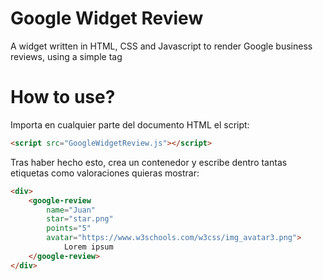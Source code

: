 # Google Widget Review
A widget written in HTML, CSS and Javascript to render Google business reviews, using a simple tag

# How to use?
Importa en cualquier parte del documento HTML el script:
```html
<script src="GoogleWidgetReview.js"></script>
```

Tras haber hecho esto, crea un contenedor y escribe dentro tantas etiquetas como valoraciones quieras mostrar:
```html
<div>
    <google-review
        name="Juan"
        star="star.png"
        points="5"
        avatar="https://www.w3schools.com/w3css/img_avatar3.png">
            Lorem ipsum
    </google-review>
</div>
```